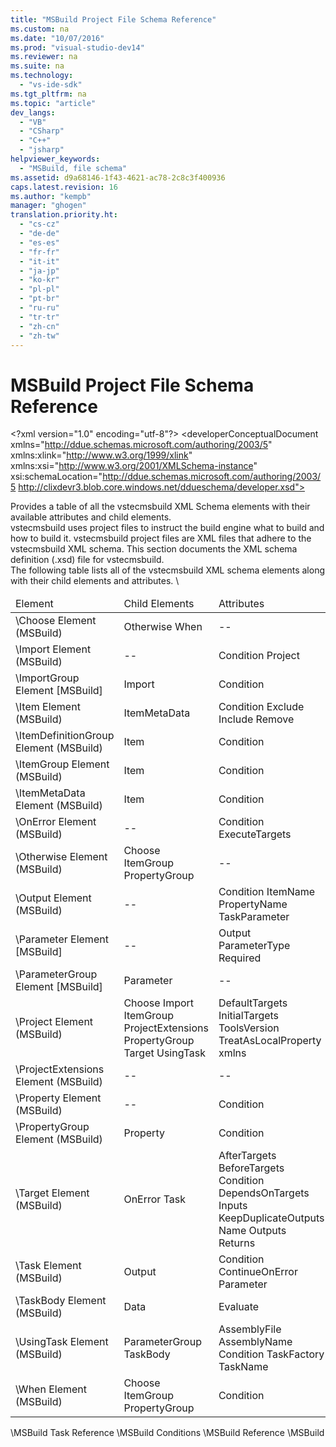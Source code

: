 ```yaml
---
title: "MSBuild Project File Schema Reference"
ms.custom: na
ms.date: "10/07/2016"
ms.prod: "visual-studio-dev14"
ms.reviewer: na
ms.suite: na
ms.technology: 
  - "vs-ide-sdk"
ms.tgt_pltfrm: na
ms.topic: "article"
dev_langs: 
  - "VB"
  - "CSharp"
  - "C++"
  - "jsharp"
helpviewer_keywords: 
  - "MSBuild, file schema"
ms.assetid: d9a68146-1f43-4621-ac78-2c8c3f400936
caps.latest.revision: 16
ms.author: "kempb"
manager: "ghogen"
translation.priority.ht: 
  - "cs-cz"
  - "de-de"
  - "es-es"
  - "fr-fr"
  - "it-it"
  - "ja-jp"
  - "ko-kr"
  - "pl-pl"
  - "pt-br"
  - "ru-ru"
  - "tr-tr"
  - "zh-cn"
  - "zh-tw"
---
```

# MSBuild Project File Schema Reference
\<?xml version="1.0" encoding="utf-8"?>
\<developerConceptualDocument xmlns="http://ddue.schemas.microsoft.com/authoring/2003/5" xmlns:xlink="http://www.w3.org/1999/xlink" xmlns:xsi="http://www.w3.org/2001/XMLSchema-instance" xsi:schemaLocation="http://ddue.schemas.microsoft.com/authoring/2003/5 http://clixdevr3.blob.core.windows.net/ddueschema/developer.xsd">
  <summary>
    <para>Provides a table of all the <token>vstecmsbuild</token> XML Schema elements with their available attributes and child elements.</para>
  </summary>
  <introduction>
    <para>
      <token>vstecmsbuild</token> uses project files to instruct the build engine what to build and how to build it. <token>vstecmsbuild</token> project files are XML files that adhere to the <token>vstecmsbuild</token> XML schema. This section documents the XML schema definition (.xsd) file for <token>vstecmsbuild</token>.</para>
  </introduction>
  <section>
    <title>MSBuild XML Schema Elements</title>
    <content>
      <para>The following table lists all of the <token>vstecmsbuild</token> XML schema elements along with their child elements and attributes.</para>
      \<table xmlns:caps="http://schemas.microsoft.com/build/caps/2013/11">
        <thead>
          <tr>
            <TD>
              <para>Element</para>
            </TD>
            <TD>
              <para>Child Elements</para>
            </TD>
            <TD>
              <para>Attributes</para>
            </TD>
          </tr>
        </thead>
        <tbody>
          <tr>
            <TD>
              <para>
                \<link xlink:href="7b8b025a-d944-4f5c-9018-c89fc2ef146d">Choose Element (MSBuild)</link>
              </para>
            </TD>
            <TD>
              <para>Otherwise</para>
              <para>When</para>
            </TD>
            <TD>
              <para>--</para>
            </TD>
          </tr>
          <tr>
            <TD>
              <para>
                \<link xlink:href="3bfecaf1-69fd-4008-b651-c9dafd4389d9">Import Element (MSBuild)</link>
              </para>
            </TD>
            <TD>
              <para>--</para>
            </TD>
            <TD>
              <para>Condition</para>
              <para>Project</para>
            </TD>
          </tr>
          <tr>
            <TD>
              <para>
                \<link xlink:href="dac3fa2d-6678-4017-af35-93686f53f302">ImportGroup Element [MSBuild]</link>
              </para>
            </TD>
            <TD>
              <para>Import</para>
            </TD>
            <TD>
              <para>Condition</para>
            </TD>
          </tr>
          <tr>
            <TD>
              <para>
                \<link xlink:href="dcef5f91-0613-4bfc-8ee9-d7004bb6d3a9">Item Element (MSBuild)</link>
              </para>
            </TD>
            <TD>
              <para>
                <placeholder>ItemMetaData</placeholder>
              </para>
            </TD>
            <TD>
              <para>Condition</para>
              <para>Exclude</para>
              <para>Include</para>
              <para>Remove</para>
            </TD>
          </tr>
          <tr>
            <TD>
              <para>
                \<link xlink:href="4e9fb04b-5148-4ae5-a394-42861dd62371">ItemDefinitionGroup Element (MSBuild)</link>
              </para>
            </TD>
            <TD>
              <para>
                <placeholder>Item</placeholder>
              </para>
            </TD>
            <TD>
              <para>Condition</para>
            </TD>
          </tr>
          <tr>
            <TD>
              <para>
                \<link xlink:href="aac894e3-a9f1-4bbc-a796-6ef07001f35b">ItemGroup Element (MSBuild)</link>
              </para>
            </TD>
            <TD>
              <para>
                <placeholder>Item</placeholder>
              </para>
            </TD>
            <TD>
              <para>Condition</para>
            </TD>
          </tr>
          <tr>
            <TD>
              <para>
                \<link xlink:href="e3db5122-202d-43a9-b2f4-3e0ec4ed3d08">ItemMetaData Element (MSBuild)</link>
              </para>
            </TD>
            <TD>
              <para>
                <placeholder>Item</placeholder>
              </para>
            </TD>
            <TD>
              <para>Condition </para>
            </TD>
          </tr>
          <tr>
            <TD>
              <para>
                \<link xlink:href="765767d3-ecb7-4cd9-ba1e-d9468964dddc">OnError Element (MSBuild)</link>
              </para>
            </TD>
            <TD>
              <para>--</para>
            </TD>
            <TD>
              <para>Condition</para>
              <para>ExecuteTargets</para>
            </TD>
          </tr>
          <tr>
            <TD>
              <para>
                \<link xlink:href="de3997e9-1595-4263-a886-95530b56a319">Otherwise Element (MSBuild)</link>
              </para>
            </TD>
            <TD>
              <para>Choose</para>
              <para>ItemGroup</para>
              <para>PropertyGroup</para>
            </TD>
            <TD>
              <para>--</para>
            </TD>
          </tr>
          <tr>
            <TD>
              <para>
                \<link xlink:href="34bc7cd1-efd3-4b57-b691-4584eeb6a0e9">Output Element (MSBuild)</link>
              </para>
            </TD>
            <TD>
              <para>--</para>
            </TD>
            <TD>
              <para>Condition</para>
              <para>ItemName</para>
              <para>PropertyName</para>
              <para>TaskParameter</para>
            </TD>
          </tr>
          <tr>
            <TD>
              <para>
                \<link xlink:href="b273afff-b500-4e97-8cfd-31f39fa64a51">Parameter Element [MSBuild]</link>
              </para>
            </TD>
            <TD>
              <para>--</para>
            </TD>
            <TD>
              <para>Output</para>
              <para>ParameterType</para>
              <para>Required</para>
            </TD>
          </tr>
          <tr>
            <TD>
              <para>
                \<link xlink:href="c3275e69-a427-4889-bc1d-51bff2c285fa">ParameterGroup Element [MSBuild]</link>
              </para>
            </TD>
            <TD>
              <para>
                <placeholder>Parameter</placeholder>
              </para>
            </TD>
            <TD>
              <para>--</para>
            </TD>
          </tr>
          <tr>
            <TD>
              <para>
                \<link xlink:href="d1cda56a-dbef-4109-9201-39e962e3f653">Project Element (MSBuild)</link>
              </para>
            </TD>
            <TD>
              <para>Choose</para>
              <para>Import</para>
              <para>ItemGroup</para>
              <para>ProjectExtensions</para>
              <para>PropertyGroup</para>
              <para>Target</para>
              <para>UsingTask</para>
            </TD>
            <TD>
              <para>DefaultTargets</para>
              <para>InitialTargets</para>
              <para>ToolsVersion</para>
              <para>TreatAsLocalProperty</para>
              <para>xmlns</para>
            </TD>
          </tr>
          <tr>
            <TD>
              <para>
                \<link xlink:href="f95f312f-ff92-41eb-9469-ad99e236a307">ProjectExtensions Element (MSBuild)</link>
              </para>
            </TD>
            <TD>
              <para>--</para>
            </TD>
            <TD>
              <para>--</para>
            </TD>
          </tr>
          <tr>
            <TD>
              <para>
                \<link xlink:href="69ab08ab-3e76-41dd-a01b-49aa1d2e0cac">Property Element (MSBuild)</link>
              </para>
            </TD>
            <TD>
              <para>--</para>
            </TD>
            <TD>
              <para>Condition</para>
            </TD>
          </tr>
          <tr>
            <TD>
              <para>
                \<link xlink:href="ff1e6c68-b9a1-4263-a1ce-dc3b829a64d4">PropertyGroup Element (MSBuild)</link>
              </para>
            </TD>
            <TD>
              <para>
                <placeholder>Property</placeholder>
              </para>
            </TD>
            <TD>
              <para>Condition</para>
            </TD>
          </tr>
          <tr>
            <TD>
              <para>
                \<link xlink:href="350f6fc2-86b3-45f2-a31e-ece0e6bd4dca">Target Element (MSBuild)</link>
              </para>
            </TD>
            <TD>
              <para>OnError</para>
              <para>
                <placeholder>Task</placeholder>
              </para>
            </TD>
            <TD>
              <para>AfterTargets</para>
              <para>BeforeTargets</para>
              <para>Condition</para>
              <para>DependsOnTargets</para>
              <para>Inputs</para>
              <para>KeepDuplicateOutputs</para>
              <para>Name</para>
              <para>Outputs</para>
              <para>Returns</para>
            </TD>
          </tr>
          <tr>
            <TD>
              <para>
                \<link xlink:href="d82e2485-e5f0-4936-a357-745bacccc299">Task Element (MSBuild)</link>
              </para>
            </TD>
            <TD>
              <para>Output</para>
            </TD>
            <TD>
              <para>Condition</para>
              <para>ContinueOnError</para>
              <para>
                <placeholder>Parameter</placeholder>
              </para>
            </TD>
          </tr>
          <tr>
            <TD>
              <para>
                \<link xlink:href="49d8741b-f1ea-4470-94fd-a1ac27341a6a">TaskBody Element (MSBuild)</link>
              </para>
            </TD>
            <TD>
              <para>
                <placeholder>Data</placeholder>
              </para>
            </TD>
            <TD>
              <para>Evaluate</para>
            </TD>
          </tr>
          <tr>
            <TD>
              <para>
                \<link xlink:href="20247902-9446-4a1f-8253-5c7a17e4fe43">UsingTask Element (MSBuild)</link>
              </para>
            </TD>
            <TD>
              <para>ParameterGroup</para>
              <para>TaskBody</para>
              <para />
            </TD>
            <TD>
              <para>AssemblyFile</para>
              <para>AssemblyName</para>
              <para>Condition</para>
              <para>TaskFactory</para>
              <para>TaskName</para>
            </TD>
          </tr>
          <tr>
            <TD>
              <para>
                \<link xlink:href="eb27de6f-4e71-4e87-87e2-d93f7bf5899c">When Element (MSBuild)</link>
              </para>
            </TD>
            <TD>
              <para>Choose</para>
              <para>ItemGroup</para>
              <para>PropertyGroup</para>
            </TD>
            <TD>
              <para>Condition</para>
            </TD>
          </tr>
        </tbody>
      </table>
    </content>
  </section>
  <relatedTopics>
    \<link xlink:href="b3144b27-a426-4259-b8ae-5f7991b202b6">MSBuild Task Reference</link>
\<link xlink:href="9d7aa308-b667-48ed-b4c9-a61e49eb0a85">MSBuild Conditions</link>
\<link xlink:href="093395e1-70da-4f74-b34d-046c5e2b32e8">MSBuild Reference</link>
\<link xlink:href="e39f13f7-1e1d-4435-95ca-0c222bca071c">MSBuild</link></relatedTopics>
</developerConceptualDocument>